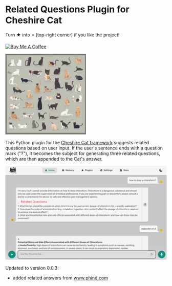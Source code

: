 # Related Questions Plugin for Cheshire Cat
Turn ★ into ⭐ (top-right corner) if you like the project!

<a href="https://www.buymeacoffee.com/pazoff" target="_blank"><img src="https://cdn.buymeacoffee.com/buttons/v2/default-blue.png" alt="Buy Me A Coffee" style="height: 40px !important;width: 190px !important;" ></a>

<img width="50%" src="https://raw.githubusercontent.com/pazoff/Related-Questions-Plugin/main/related-logo.jpg">

This Python plugin for the [Cheshire Cat framework](https://github.com/cheshire-cat-ai/core) suggests related questions based on user input. If the user's sentence ends with a question mark ("?"), it becomes the subject for generating three related questions, which are then appended to the Cat's answer.

<img src="https://github.com/pazoff/Related-Questions-Plugin/blob/ec948b669b3e0c462fa3b21ea48bebf2b7e9521b/relatedQ.png">

Updated to version 0.0.3:
* added related answers from www.phind.com
